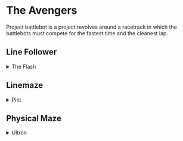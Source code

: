 # The Avengers
Project battlebot is a project revolves around a racetrack in which the battlebots must compete for the fastest time and the cleanest lap.

## Line Follower
<details>
<summary>
    The Flash
</summary>
### Using the Robot
  
To use the Battlebot you need to put it in the parking place and turn both the motors and power on. Once that is you cannot interfere with the robot until after the parcour has been completed.
 
## Features
The robot has the following functions:
- Start procedure: using a distance sensor to detect the start flag and calibration.
- In the start procedure, an object must be picked up with the gripper.
- Line following using the linesensor.
- Evading an obstacle when it's blocking the path.
- Once the Battlebot reaches a black square the Battlebot must stop and place the object it picked up at the start. This is the end of the parkour.
</details>

## Linemaze
<details>
<summary>
    Piet
</summary>

### Using the Robot

To use the robot, place it in the parking spot and turn on the switch for the motors and power. Once the previous Battlebot reaches the end this Battlebot will start automatically. 
You cannot interfere with the Battlebot after turning it on until it reaches the end.

## Features
The robot has the following functions:
- Start procedure: using a distance sensor to detect the previous robot and calibration.
- In the start procedure, an object must be picked up with the gripper.
- Line following using Linesensor.
- Making turns to navigate the maze properly.
- Once the Battlebot reaches a black square the Battlebot must stop and place the object it picked up at the start. This is the end of the parkour.
</details>

## Physical Maze
<details>
<summary>
    Ultron
</summary>

### Using the Robot
To use the robot, place it in the parking spot and turn on the switch for the motors and power. Once the previous Battlebot reaches the end this Battlebot will start automatically. 
You cannot interfere with the Battlebot after turning it on until it reaches the end.

## Features
The robot has the following functions:
- Start procedure: using a distance sensor to detect the previous robot and calibration.
- In the start procedure, an object must be picked up with the gripper.
- Line following using light sensors.
- Completing the maze using a sonar sensor
- Turning to the right so it can navigate the physical maze properly.
- Turns are executed using the two sonar sensor.
- At the end, the robot must drop its object onto another large black square (the finish)
</details>

